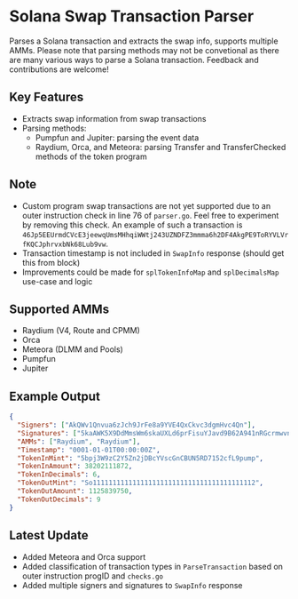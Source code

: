 # Solana Swap Transaction Parser

Parses a Solana transaction and extracts the swap info, supports multiple AMMs. Please note that parsing methods may not be convetional as there are many various ways to parse a Solana transaction. Feedback and contributions are welcome!

## Key Features

- Extracts swap information from swap transactions
- Parsing methods:
  - Pumpfun and Jupiter: parsing the event data
  - Raydium, Orca, and Meteora: parsing Transfer and TransferChecked methods of the token program

## Note

- Custom program swap transactions are not yet supported due to an outer instruction check in line 76 of `parser.go`. Feel free to experiment by removing this check. An example of such a transaction is `46Jp5EEUrmdCVcE3jeewqUmsMHhqiWWtj243UZNDFZ3mmma6h2DF4AkgPE9ToRYVLVrfKQCJphrvxbNk68Lub9vw`.
- Transaction timestamp is not included in `SwapInfo` response (should get this from block)
- Improvements could be made for `splTokenInfoMap` and `splDecimalsMap` use-case and logic

## Supported AMMs

- Raydium (V4, Route and CPMM)
- Orca
- Meteora (DLMM and Pools)
- Pumpfun
- Jupiter

## Example Output

```json
{
  "Signers": ["AkQWv1Qnvua6zJch9JrFe8a9YVE4QxCkvc3dgmHvc4Qn"],
  "Signatures": ["5kaAWK5X9DdMmsWm6skaUXLd6prFisuYJavd9B62A941nRGcrmwvncg3tRtUfn7TcMLsrrmjCChdEjK3sjxS6YG9"],
  "AMMs": ["Raydium", "Raydium"],
  "Timestamp": "0001-01-01T00:00:00Z",
  "TokenInMint": "5bpj3W9zC2Y5Zn2jDBcYVscGnCBUN5RD7152cfL9pump",
  "TokenInAmount": 38202111872,
  "TokenInDecimals": 6,
  "TokenOutMint": "So11111111111111111111111111111111111111112",
  "TokenOutAmount": 1125839750,
  "TokenOutDecimals": 9
}
```

## Latest Update

- Added Meteora and Orca support
- Added classification of transaction types in `ParseTransaction` based on outer instruction progID and `checks.go`
- Added multiple signers and signatures to `SwapInfo` response
